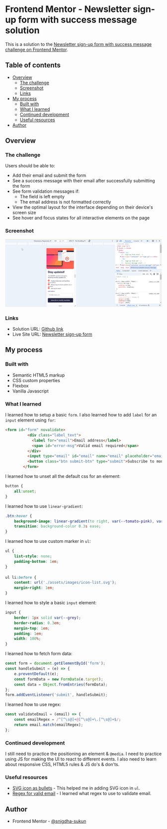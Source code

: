 # Frontend Mentor - Newsletter sign-up form with success message solution

This is a solution to the [Newsletter sign-up form with success message challenge on Frontend Mentor](https://www.frontendmentor.io/challenges/newsletter-signup-form-with-success-message-3FC1AZbNrv).

## Table of contents

- [Overview](#overview)
  - [The challenge](#the-challenge)
  - [Screenshot](#screenshot)
  - [Links](#links)
- [My process](#my-process)
  - [Built with](#built-with)
  - [What I learned](#what-i-learned)
  - [Continued development](#continued-development)
  - [Useful resources](#useful-resources)
- [Author](#author)

## Overview

### The challenge

Users should be able to:

- Add their email and submit the form
- See a success message with their email after successfully submitting the form
- See form validation messages if:
  - The field is left empty
  - The email address is not formatted correctly
- View the optimal layout for the interface depending on their device's screen size
- See hover and focus states for all interactive elements on the page

### Screenshot

![](./screenshot.gif)

### Links

- Solution URL: [Github link](https://your-solution-url.com)
- Live Site URL: [Newsletter sign-up form](https://your-live-site-url.com)

## My process

### Built with

- Semantic HTML5 markup
- CSS custom properties
- Flexbox
- Vanilla Javascript

### What I learned

I learned how to setup a basic `form`. I also learned how to add `label` for an `input` element using `for`:
```html
<form id="form" novalidate>
          <div class="label_text">
            <label for="email">Email address</label>
            <span id="error-msg">Valid email required</span>
          </div>
          <input type="email" id="email" name="email" placeholder="email@company.com">
          <button class="btn submit-btn" type="submit">Subscribe to monthly newsletter</button>
        </form>
```

I learned how to unset all the default css for an element:
```css
button {
    all:unset;
}
```

I learned how to use `linear-gradient`:
```css
.btn:hover {
    background-image: linear-gradient(to right, var(--tomato-pink), var(--tomato));
    transition: background-color 0.3s ease;
}
```

I learned how to use custom marker in `ul`:
```css
ul {
    list-style: none;
    padding-bottom: 1em;
}

ul li:before {
    content: url('./assets/images/icon-list.svg');
    margin-right: 1em;
}
```

I learned how to style a basic `input` element:
```css
input {
    border: 1px solid var(--grey);
    border-radius: 0.3em;
    margin-top: 1em;
    padding: 1em;
    width: 100%;
}
```

I learned how to fetch form data:
```js
const form = document.getElementById('form');
const handleSubmit = (e) => {
    e.preventDefault(e);
    const formData = new FormData(e.target);
    const data = Object.fromEntries(formData);
};
form.addEventListener('submit', handleSubmit);
```

I learned how to use regex:
```js
const validateEmail = (email) => {
    const emailRegex = /^[^\s@]+@[^\s@]+\.[^\s@]+$/;
    return email.match(emailRegex);
};
```

### Continued development

I still need to practice the positioning an element & `@media`. I need to practice using JS for making the UI to react to different events. I also need to learn about responsive CSS, HTML5 rules & JS do's & don'ts.

### Useful resources

- [SVG icon as bullets](https://brickslabs.com/how-to-add-svg-icon-as-list-item-bullets/) - This helped me in adding SVG icon in `ul`.
- [Regex for valid email](https://stackoverflow.com/questions/46155/how-can-i-validate-an-email-address-in-javascript) - I learned what regex to use to validate email.

## Author

- Frontend Mentor - [@snigdha-sukun](https://www.frontendmentor.io/profile/snigdha-sukun)
